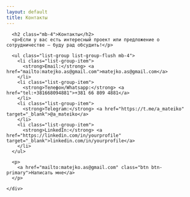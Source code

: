```yaml
---
layout: default
title: Контакты
---
```


<div class="container mt-4">
  <div class="row justify-content-center">
    <div class="col-md-8">

      <h2 class="mb-4">Контакты</h2>
      <p>Если у вас есть интересный проект или предложение о сотрудничестве — буду рад обсудить!</p>

      <ul class="list-group list-group-flush mb-4">
        <li class="list-group-item">
          <strong>Email:</strong> <a href="mailto:matejko.as@gmail.com">matejko.as@gmail.com</a>
        </li>
        <li class="list-group-item">
          <strong>Телефон/Whatsapp:</strong> <a href="tel:+381668094881">+381 66 809 4881</a>
        </li>
        <li class="list-group-item">
          <strong>Telegram:</strong> <a href="https://t.me/a_mateiko" target="_blank">@a_mateiko</a>
        </li>
        <li class="list-group-item">
          <strong>LinkedIn:</strong> <a href="https://linkedin.com/in/yourprofile" target="_blank">linkedin.com/in/yourprofile</a>
        </li>
      </ul>

      <p>
        <a href="mailto:matejko.as@gmail.com" class="btn btn-primary">Написать мне</a>
      </p>

    </div>
  </div>
</div>
